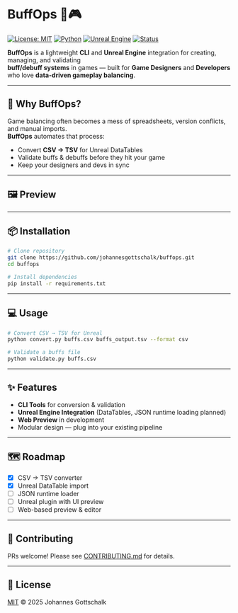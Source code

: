 # BuffOps 🦄🎮
[![License: MIT](https://img.shields.io/badge/License-MIT-green.svg)](LICENSE)
[![Python](https://img.shields.io/badge/Python-3.10+-blue.svg)](https://www.python.org/)
[![Unreal Engine](https://img.shields.io/badge/Unreal%20Engine-5.x-black.svg)](https://www.unrealengine.com/)
[![Status](https://img.shields.io/badge/Status-Active-brightgreen)]()

**BuffOps** is a lightweight **CLI** and **Unreal Engine** integration for creating, managing, and validating  
**buff/debuff systems** in games — built for **Game Designers** and **Developers** who love **data-driven gameplay balancing**.

---

## 🚀 Why BuffOps?
Game balancing often becomes a mess of spreadsheets, version conflicts, and manual imports.  
**BuffOps** automates that process:
- Convert **CSV → TSV** for Unreal DataTables
- Validate buffs & debuffs before they hit your game
- Keep your designers and devs in sync

---

## 🖼️ Preview
 

---

## 📦 Installation
```bash
# Clone repository
git clone https://github.com/johannesgottschalk/buffops.git
cd buffops

# Install dependencies
pip install -r requirements.txt
```

---

## 💻 Usage
```bash
# Convert CSV → TSV for Unreal
python convert.py buffs.csv buffs_output.tsv --format csv

# Validate a buffs file
python validate.py buffs.csv
```

---

## ✨ Features
- **CLI Tools** for conversion & validation
- **Unreal Engine Integration** (DataTables, JSON runtime loading planned)
- **Web Preview** in development
- Modular design — plug into your existing pipeline

---

## 🗺️ Roadmap
- [x] CSV → TSV converter
- [x] Unreal DataTable import
- [ ] JSON runtime loader
- [ ] Unreal plugin with UI preview
- [ ] Web-based preview & editor

---

## 🤝 Contributing
PRs welcome! Please see [CONTRIBUTING.md](CONTRIBUTING.md) for details.

---

## 📜 License
[MIT](LICENSE) © 2025 Johannes Gottschalk
